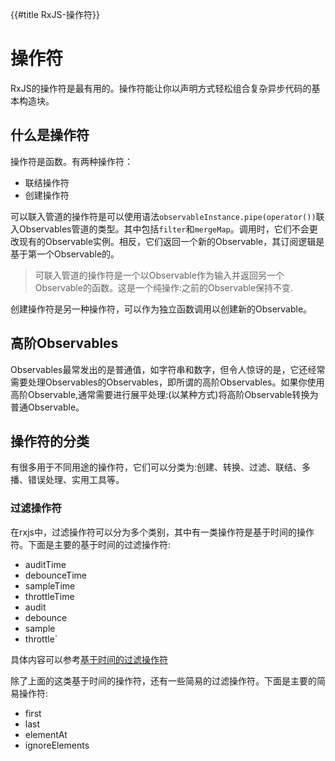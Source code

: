 {{#title RxJS-操作符}}

# 操作符

RxJS的操作符是最有用的。操作符能让你以声明方式轻松组合复杂异步代码的基本构造块。

## 什么是操作符

操作符是函数。有两种操作符：

- 联结操作符
- 创建操作符

可以联入管道的操作符是可以使用语法`observableInstance.pipe(operator())`联入Observables管道的类型。其中包括`filter`和`mergeMap`。调用时，它们不会更改现有的Observable实例。相反，它们返回一个新的Observable，其订阅逻辑是基于第一个Observable的。

> 可联入管道的操作符是一个以Observable作为输入并返回另一个Observable的函数。这是一个纯操作:之前的Observable保持不变.

创建操作符是另一种操作符，可以作为独立函数调用以创建新的Observable。

## 高阶Observables

Observables最常发出的是普通值，如字符串和数字，但令人惊讶的是，它还经常需要处理Observables的Observables，即所谓的高阶Observables。如果你使用高阶Observable,通常需要进行展平处理:(以某种方式)将高阶Observable转换为普通Observable。

## 操作符的分类

有很多用于不同用途的操作符，它们可以分类为:创建、转换、过滤、联结、多播、错误处理、实用工具等。

### 过滤操作符

在rxjs中，过滤操作符可以分为多个类别，其中有一类操作符是基于时间的操作符。下面是主要的基于时间的过滤操作符:

- auditTime
- debounceTime
- sampleTime
- throttleTime
- audit
- debounce
- sample
- throttle`

具体内容可以参考[基于时间的过滤操作符](./filterByTime.md)

除了上面的这类基于时间的操作符，还有一些简易的过滤操作符。下面是主要的简易操作符:

- first
- last
- elementAt
- ignoreElements
